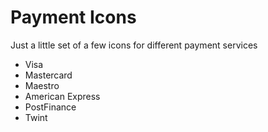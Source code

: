 # Payment Icons

Just a little set of a few icons for different payment services
- Visa
- Mastercard
- Maestro
- American Express
- PostFinance
- Twint
